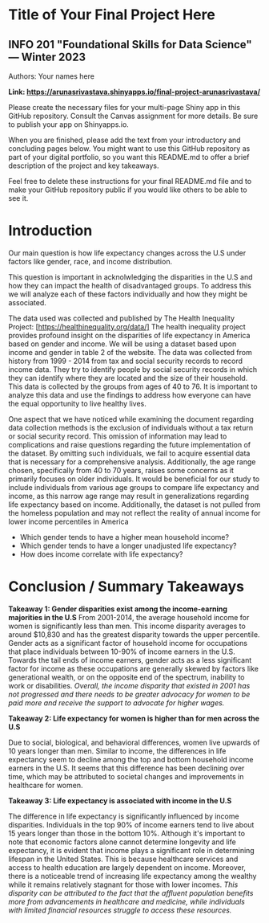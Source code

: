 # Title of Your Final Project Here 
## INFO 201 "Foundational Skills for Data Science" — Winter 2023

Authors: Your names here

**Link: https://arunasrivastava.shinyapps.io/final-project-arunasrivastava/**

Please create the necessary files for your multi-page Shiny app in this GitHub repository. Consult the Canvas assignment for more details. Be sure to publish your app on Shinyapps.io.

When you are finished, please add the text from your introductory and concluding pages below. You might want to use this GitHub repository as part of your digital portfolio, so you want this README.md to offer a brief description of the project and key takeaways.

Feel free to delete these instructions for your final README.md file and to make your GitHub repository public if you would like others to be able to see it. 

# Introduction
Our main question is how life expectancy changes across the U.S under factors like gender, race, and income distribution. 


This question is important in acknolwledging the disparities in the U.S and how they can impact the health of disadvantaged groups. 
To address this we will analyze each of these factors individually and how they might be associated. 


The data used was collected and published by The Health Inequality Project: [https://healthinequality.org/data/]
The health inequality project provides profound insight on the disparities of life expectancy in America based on gender and income. We will be using a dataset based upon income and gender in table 2 of the website. The data was collected from history from 1999 - 2014 from tax and social security records to record income data. They try to identify people by social security records in which they can identify where they are located and the size of their household. This data is collected by the groups from ages of 40 to 76. It is important to analyze this data and use the findings to address how everyone can have the equal opportunity to live healthy lives.


One aspect that we have noticed while examining the document regarding data collection methods is the exclusion of individuals without a tax return or social security record. This omission of information may lead to complications and raise questions regarding the future implementation of the dataset. By omitting such individuals, we fail to acquire essential data that is necessary for a comprehensive analysis. Additionally, the age range chosen, specifically from 40 to 70 years, raises some concerns as it primarily focuses on older individuals. It would be beneficial for our study to include individuals from various age groups to compare life expectancy and income, as this narrow age range may result in generalizations regarding life expectancy based on income. Additionally, the dataset is not pulled from the homeless population and may not reflect the reality of annual income for lower income percentiles in America

* Which gender tends to have a higher mean household income?
* Which gender tends to have a longer unadjusted life expectancy?
* How does income correlate with life expectancy?

# Conclusion / Summary Takeaways

**Takeaway 1: Gender disparities exist among the income-earning majorities in the U.S** 
From 2001-2014, the average household income for women is significantly less than men. This income disparity averages to around $10,830 and has the greatest disparity towards the upper percentile. Gender acts as a significant factor of household income for occupations that place individuals between 10-90% of income earners in the U.S. Towards the tail ends of income earners, gender acts as a less significant factor for income as these occupations are generally skewed by factors like generational wealth, or on the opposite end of the spectrum, inability to work or disabilities. *Overall, the income disparity that existed in 2001 has not progressed and there needs to be greater advocacy for women to be paid more and receive the support to advocate for higher wages.* 

**Takeaway 2: Life expectancy for women is higher than for men across the U.S**

Due to social, biological, and behavioral differences, women live upwards of 10 years longer than men. Similar to income, the differences in life expectancy seem to decline among the top and bottom household income earners in the U.S. It seems that this difference has been declining over time, which may be attributed to societal changes and improvements in healthcare for women. 

**Takeaway 3: Life expectancy is associated with income in the U.S** 

The difference in life expectancy is significantly influenced by income disparities. Individuals in the top 90% of income earners tend to live about 15 years longer than those in the bottom 10%. Although it's important to note that economic factors alone cannot determine longevity and life expectancy, it is evident that income plays a significant role in determining lifespan in the United States. This is because healthcare services and access to health education are largely dependent on income. Moreover, there is a noticeable trend of increasing life expectancy among the wealthy while it remains relatively stagnant for those with lower incomes. *This disparity can be attributed to the fact that the affluent population benefits more from advancements in healthcare and medicine, while individuals with limited financial resources struggle to access these resources.* 